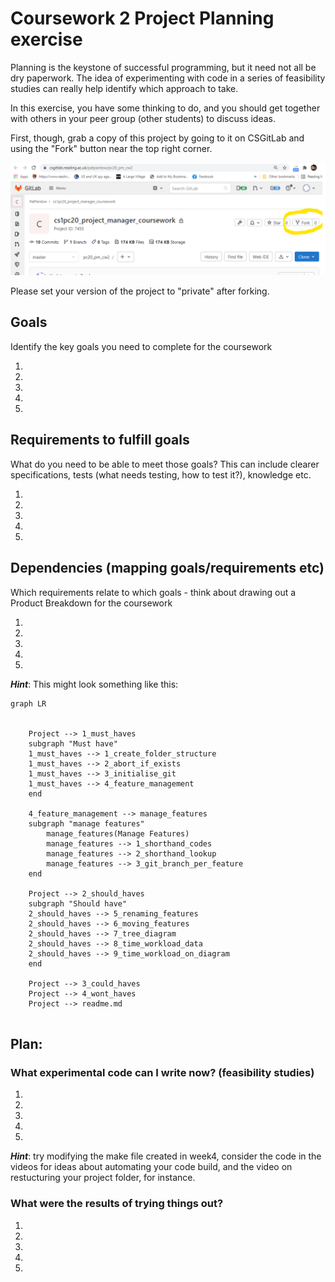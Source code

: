 # Coursework 2 Project Planning exercise

Planning is the keystone of successful programming, but it need not all be dry paperwork.  The idea of experimenting with code in a series of feasibility studies can really help identify which approach to take.

In this exercise, you have some thinking to do, and you should get together with others in your peer group (other students) to discuss ideas.

First, though, grab a copy of this project by going to it on CSGitLab and using the "Fork" button near the top right corner.

![image.png](./image.png)

Please set your version of the project to "private" after forking.

## Goals 

Identify the key goals you need to complete for the coursework

1.
1.
1.
1.
1.


## Requirements to fulfill goals

What do you need to be able to meet those goals?  This can include clearer specifications, tests (what needs testing, how to test it?), knowledge etc.

1.
1.
1.
1.
1.

## Dependencies (mapping goals/requirements etc)

Which requirements relate to which goals - think about drawing out a Product Breakdown for the coursework

1.
1.
1.
1.
1.

_**Hint**_: This might look something like this:

```mermaid
graph LR

    
    Project --> 1_must_haves
    subgraph "Must have"
    1_must_haves --> 1_create_folder_structure
    1_must_haves --> 2_abort_if_exists
    1_must_haves --> 3_initialise_git
    1_must_haves --> 4_feature_management
    end
    
    4_feature_management --> manage_features
    subgraph "manage features"
        manage_features(Manage Features)
        manage_features --> 1_shorthand_codes
        manage_features --> 2_shorthand_lookup
        manage_features --> 3_git_branch_per_feature
    end
 
    Project --> 2_should_haves
    subgraph "Should have"
    2_should_haves --> 5_renaming_features
    2_should_haves --> 6_moving_features
    2_should_haves --> 7_tree_diagram
    2_should_haves --> 8_time_workload_data
    2_should_haves --> 9_time_workload_on_diagram
    end
    
    Project --> 3_could_haves
    Project --> 4_wont_haves
    Project --> readme.md
    

```

## Plan:

### What experimental code can I write now? (feasibility studies)

1. 
1.
1.
1.
1.

_**Hint**_: try modifying the make file created in week4, consider the code in the videos for ideas about automating your code build, and the video on restucturing your project folder, for instance.

### What were the results of trying things out?

1.
1.
1.
1.
1.
